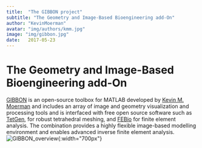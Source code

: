 ```yaml
---
title:  "The GIBBON project"
subtitle: "The Geometry and Image-Based Bioengineering add-On"
author: "KevinMoerman"
avatar: "img/authors/kmm.jpg"
image: "img/gibbon.jpg"
date:   2017-05-23
---
```


# The Geometry and Image-Based Bioengineering add-On

[GIBBON](http://www.gibboncode.org) is an open-source toolbox for MATLAB developed by [Kevin M. Moerman](https://www.linkedin.com/pub/kevin-mattheus-moerman/31/238/989 "Kevin M. Moerman") and includes an array of image and geometry visualization and processing tools and is interfaced with free open source software such as [TetGen](http://www.tetgen.org/), for robust tetrahedral meshing, and [FEBio](http://www.febio.org/) for finite element analysis. The combination provides a highly flexible image-based modelling environment and enables advanced inverse finite element analysis. 
![GIBBON_overview](https://kevinmoerman.files.wordpress.com/2015/10/gibbon_overview.png){:width="700px"}